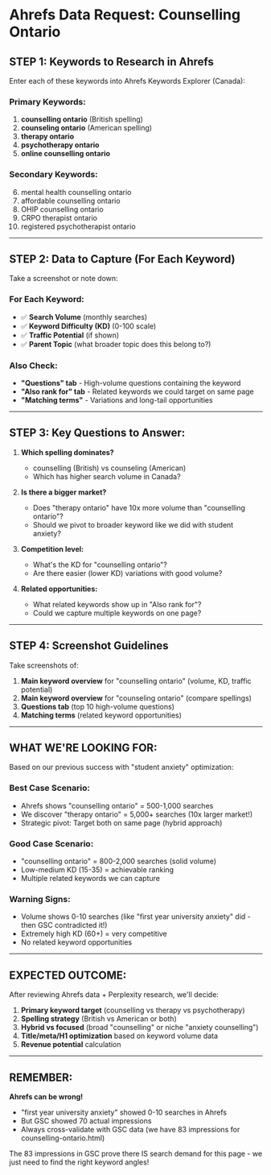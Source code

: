 # Ahrefs Data Request: Counselling Ontario

## STEP 1: Keywords to Research in Ahrefs

Enter each of these keywords into Ahrefs Keywords Explorer (Canada):

### Primary Keywords:
1. **counselling ontario** (British spelling)
2. **counseling ontario** (American spelling)
3. **therapy ontario**
4. **psychotherapy ontario**
5. **online counselling ontario**

### Secondary Keywords:
6. mental health counselling ontario
7. affordable counselling ontario
8. OHIP counselling ontario
9. CRPO therapist ontario
10. registered psychotherapist ontario

---

## STEP 2: Data to Capture (For Each Keyword)

Take a screenshot or note down:

### For Each Keyword:
- ✅ **Search Volume** (monthly searches)
- ✅ **Keyword Difficulty (KD)** (0-100 scale)
- ✅ **Traffic Potential** (if shown)
- ✅ **Parent Topic** (what broader topic does this belong to?)

### Also Check:
- **"Questions" tab** - High-volume questions containing the keyword
- **"Also rank for" tab** - Related keywords we could target on same page
- **"Matching terms"** - Variations and long-tail opportunities

---

## STEP 3: Key Questions to Answer:

1. **Which spelling dominates?**
   - counselling (British) vs counseling (American)
   - Which has higher search volume in Canada?

2. **Is there a bigger market?**
   - Does "therapy ontario" have 10x more volume than "counselling ontario"?
   - Should we pivot to broader keyword like we did with student anxiety?

3. **Competition level:**
   - What's the KD for "counselling ontario"?
   - Are there easier (lower KD) variations with good volume?

4. **Related opportunities:**
   - What related keywords show up in "Also rank for"?
   - Could we capture multiple keywords on one page?

---

## STEP 4: Screenshot Guidelines

Take screenshots of:

1. **Main keyword overview** for "counselling ontario" (volume, KD, traffic potential)
2. **Main keyword overview** for "counseling ontario" (compare spellings)
3. **Questions tab** (top 10 high-volume questions)
4. **Matching terms** (related keyword opportunities)

---

## WHAT WE'RE LOOKING FOR:

Based on our previous success with "student anxiety" optimization:

### Best Case Scenario:
- Ahrefs shows "counselling ontario" = 500-1,000 searches
- We discover "therapy ontario" = 5,000+ searches (10x larger market!)
- Strategic pivot: Target both on same page (hybrid approach)

### Good Case Scenario:
- "counselling ontario" = 800-2,000 searches (solid volume)
- Low-medium KD (15-35) = achievable ranking
- Multiple related keywords we can capture

### Warning Signs:
- Volume shows 0-10 searches (like "first year university anxiety" did - then GSC contradicted it!)
- Extremely high KD (60+) = very competitive
- No related keyword opportunities

---

## EXPECTED OUTCOME:

After reviewing Ahrefs data + Perplexity research, we'll decide:

1. **Primary keyword target** (counselling vs therapy vs psychotherapy)
2. **Spelling strategy** (British vs American or both)
3. **Hybrid vs focused** (broad "counselling" or niche "anxiety counselling")
4. **Title/meta/H1 optimization** based on keyword volume data
5. **Revenue potential** calculation

---

## REMEMBER:

**Ahrefs can be wrong!**
- "first year university anxiety" showed 0-10 searches in Ahrefs
- But GSC showed 70 actual impressions
- Always cross-validate with GSC data (we have 83 impressions for counselling-ontario.html)

The 83 impressions in GSC prove there IS search demand for this page - we just need to find the right keyword angles!
